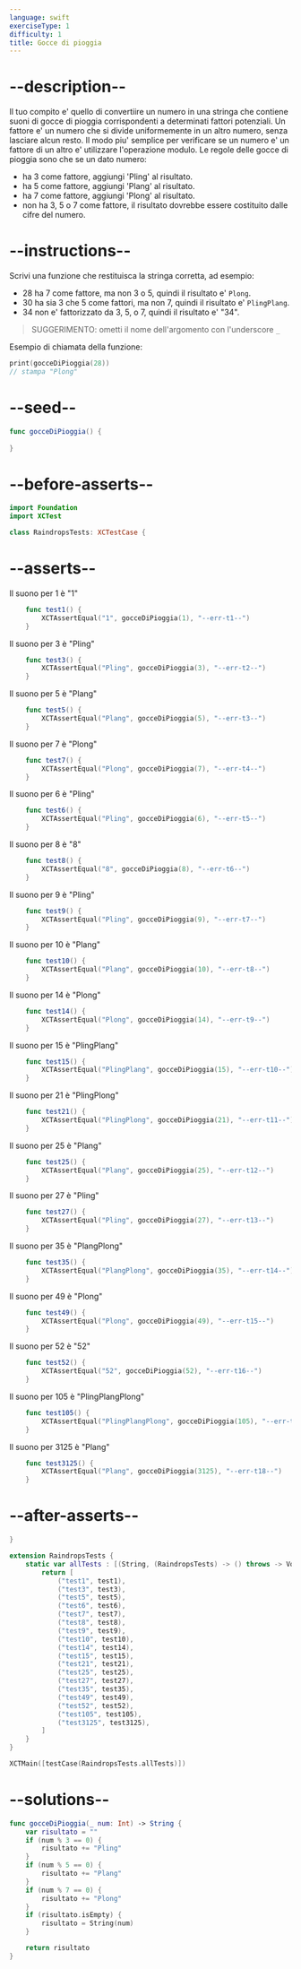 ```yaml
---
language: swift
exerciseType: 1
difficulty: 1
title: Gocce di pioggia
---
```


# --description--

Il tuo compito e' quello di convertiire un numero in una stringa che contiene suoni di gocce di pioggia corrispondenti a determinati fattori potenziali.
Un fattore e' un numero che si divide uniformemente in un altro numero, senza lasciare alcun resto.
Il modo piu' semplice per verificare se un numero e' un fattore di un altro e' utilizzare l'operazione modulo.
Le regole delle gocce di pioggia sono che se un dato numero:

- ha 3 come fattore, aggiungi 'Pling' al risultato.
- ha 5 come fattore, aggiungi 'Plang' al risultato.
- ha 7 come fattore, aggiungi 'Plong' al risultato.
- non ha 3, 5 o 7 come fattore, il risultato dovrebbe essere costituito dalle cifre del numero.

# --instructions--

Scrivi una funzione che restituisca la stringa corretta, ad esempio:

- 28 ha 7 come fattore, ma non 3 o 5, quindi il risultato e' `Plong`.
- 30 ha sia 3 che 5 come fattori, ma non 7, quindi il risultato e' `PlingPlang`.
- 34 non e' fattorizzato da 3, 5, o 7, quindi il risultato e' "34".

> SUGGERIMENTO: ometti il nome dell'argomento con l'underscore `_`

Esempio di chiamata della funzione:
```swift
print(gocceDiPioggia(28))
// stampa "Plong"
```

# --seed--

```swift
func gocceDiPioggia() {
    
}
```

# --before-asserts--

```swift
import Foundation
import XCTest

class RaindropsTests: XCTestCase {
```

# --asserts--

Il suono per 1 è "1"

```swift
    func test1() {
        XCTAssertEqual("1", gocceDiPioggia(1), "--err-t1--")
    }
```

Il suono per 3 è "Pling"

```swift
    func test3() {
        XCTAssertEqual("Pling", gocceDiPioggia(3), "--err-t2--")
    }
```

Il suono per 5 è "Plang"

```swift
    func test5() {
        XCTAssertEqual("Plang", gocceDiPioggia(5), "--err-t3--")
    }
```

Il suono per 7 è "Plong"

```swift
    func test7() {
        XCTAssertEqual("Plong", gocceDiPioggia(7), "--err-t4--")
    }
```

Il suono per 6 è "Pling"

```swift
    func test6() {
        XCTAssertEqual("Pling", gocceDiPioggia(6), "--err-t5--")
    }
```

Il suono per 8 è "8"

```swift
    func test8() {
        XCTAssertEqual("8", gocceDiPioggia(8), "--err-t6--")
    }
```

Il suono per 9 è "Pling"

```swift
    func test9() {
        XCTAssertEqual("Pling", gocceDiPioggia(9), "--err-t7--")
    }
```

Il suono per 10 è "Plang"

```swift
    func test10() {
        XCTAssertEqual("Plang", gocceDiPioggia(10), "--err-t8--")
    }
```

Il suono per 14 è "Plong"

```swift
    func test14() {
        XCTAssertEqual("Plong", gocceDiPioggia(14), "--err-t9--")
    }
```

Il suono per 15 è "PlingPlang"

```swift
    func test15() {
        XCTAssertEqual("PlingPlang", gocceDiPioggia(15), "--err-t10--")
    }
```

Il suono per 21 è "PlingPlong"

```swift
    func test21() {
        XCTAssertEqual("PlingPlong", gocceDiPioggia(21), "--err-t11--")
    }
```

Il suono per 25 è "Plang"

```swift
    func test25() {
        XCTAssertEqual("Plang", gocceDiPioggia(25), "--err-t12--")
    }
```

Il suono per 27 è "Pling"

```swift
    func test27() {
        XCTAssertEqual("Pling", gocceDiPioggia(27), "--err-t13--")
    }
```

Il suono per 35 è "PlangPlong"

```swift
    func test35() {
        XCTAssertEqual("PlangPlong", gocceDiPioggia(35), "--err-t14--")
    }
```

Il suono per 49 è "Plong"

```swift
    func test49() {
        XCTAssertEqual("Plong", gocceDiPioggia(49), "--err-t15--")
    }
```

Il suono per 52 è "52"

```swift
    func test52() {
        XCTAssertEqual("52", gocceDiPioggia(52), "--err-t16--")
    }
```

Il suono per 105 è "PlingPlangPlong"

```swift
    func test105() {
        XCTAssertEqual("PlingPlangPlong", gocceDiPioggia(105), "--err-t17--")
    }
```

Il suono per 3125 è "Plang"

```swift
    func test3125() {
        XCTAssertEqual("Plang", gocceDiPioggia(3125), "--err-t18--")
    }
```

# --after-asserts--

```swift
}

extension RaindropsTests {
    static var allTests : [(String, (RaindropsTests) -> () throws -> Void)] {
        return [
            ("test1", test1),
            ("test3", test3),
            ("test5", test5),
            ("test6", test6),
            ("test7", test7),
            ("test8", test8),
            ("test9", test9),
            ("test10", test10),
            ("test14", test14),
            ("test15", test15),
            ("test21", test21),
            ("test25", test25),
            ("test27", test27),
            ("test35", test35),
            ("test49", test49),
            ("test52", test52),
            ("test105", test105),
            ("test3125", test3125),
        ]
    }
}

XCTMain([testCase(RaindropsTests.allTests)])
```

# --solutions--

```swift
func gocceDiPioggia(_ num: Int) -> String {
    var risultato = ""
    if (num % 3 == 0) {
        risultato += "Pling"
    } 
    if (num % 5 == 0) {
        risultato += "Plang"
    }
    if (num % 7 == 0) {
        risultato += "Plong"
    }
    if (risultato.isEmpty) {
        risultato = String(num)
    }

    return risultato
}
```



